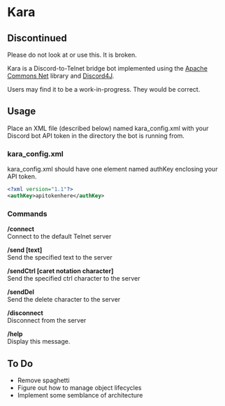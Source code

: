# Kara

## Discontinued

Please do not look at or use this. It is broken.

Kara is a Discord-to-Telnet bridge bot implemented using the [Apache Commons Net](https://commons.apache.org/proper/commons-net/) library and [Discord4J](https://github.com/Discord4J/Discord4J).

Users may find it to be a work-in-progress. They would be correct.

## Usage

Place an XML file (described below) named kara_config.xml with your Discord bot API token in the directory the bot is running from.

### kara_config.xml
kara_config.xml should have one element named authKey enclosing your API token.

```xml
<?xml version="1.1"?>
<authKey>apitokenhere</authKey>
```

### Commands

**/connect**  
Connect to the default Telnet server

**/send [text]**  
Send the specified text to the server

**/sendCtrl [caret notation character]**  
Send the specified ctrl character to the server

**/sendDel**  
Send the delete character to the server

**/disconnect**  
Disconnect from the server

**/help**  
Display this message.

## To Do

* Remove spaghetti
* Figure out how to manage object lifecycles
* Implement some semblance of architecture
